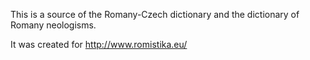 This is a source of the Romany-Czech dictionary and the dictionary of Romany neologisms.

It was created for http://www.romistika.eu/